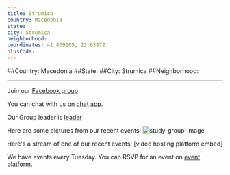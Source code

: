 ```yaml
---
title: Strumica
country: Macedonia
state: 
city: Strumica
neighborhood: 
coordinates: 41.439205, 22.63972
plusCode:
---
```


##Country: Macedonia
##State: 
##City: Strumica
##Neighborhood: 
*****
Join our [Facebook group](https://www.facebook.com/groups/free.code.camp.strumica).

You can chat with us on [chat app]().

Our Group leader is [leader]()

Here are some pictures from our recent events:
![study-group-image]()

Here's a stream of one of our recent events:
[video hosting platform embed]

We have events every Tuesday. You can RSVP for an event on [event platform]().
